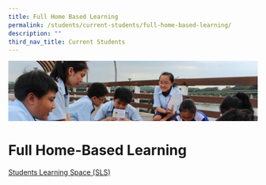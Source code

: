 ```yaml
---
title: Full Home Based Learning
permalink: /students/current-students/full-home-based-learning/
description: ""
third_nav_title: Current Students
---
```

![](/images/Parentsbanner.jpg)

Full Home-Based Learning
========================

[Students Learning Space (SLS)](/students/current-students/students-learning-space/)
